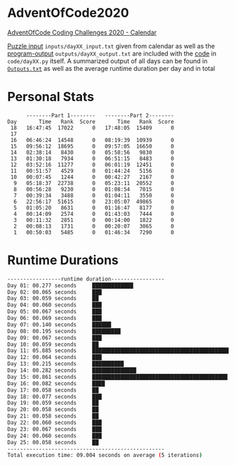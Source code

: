 # AdventOfCode2020
[AdventOfCode Coding Challenges 2020 - Calendar](https://adventofcode.com/2020) 

[Puzzle input](inputs) `inputs/dayXX_input.txt` given from calendar as well as the [program-output](outputs) `outputs/dayXX_output.txt` are included with the [code](code) in `code/dayXX.py` itself.
A summarized output of all days can be found in [`Outputs.txt`](Outputs.txt) as well as the average runtime duration per day and in total

# Personal Stats
```
      --------Part 1--------   --------Part 2--------
Day       Time   Rank  Score       Time   Rank  Score
 18   16:47:45  17022      0   17:48:05  15409      0
 17
 16   06:46:24  14548      0   08:19:39  10939      0
 15   09:56:12  18695      0   09:57:05  16650      0
 14   02:38:14   8430      0   05:58:56   9830      0
 13   01:30:18   7934      0   06:51:15   8483      0
 12   03:52:16  11277      0   06:01:19  12451      0
 11   00:51:57   4529      0   01:44:24   5156      0
 10   00:07:45   1244      0   00:42:27   2167      0
  9   05:18:37  22738      0   05:23:11  20552      0
  8   00:56:28   9230      0   01:08:54   7015      0
  7   00:39:34   3488      0   01:04:11   3550      0
  6   22:56:17  51615      0   23:05:07  49865      0
  5   01:05:20   8631      0   01:16:47   8177      0
  4   00:14:09   2574      0   01:43:03   7444      0
  3   00:11:32   2851      0   00:14:00   1822      0
  2   00:08:13   1731      0   00:20:07   3065      0
  1   00:50:03   5485      0   01:46:34   7290      0
```
# Runtime Durations
<!--
After this, insert runtime durations 
-->
```bash 
-----------------runtime duration-----------------
Day 01: 00.277 seconds     █████████████
Day 02: 00.065 seconds     ███
Day 03: 00.059 seconds     ██
Day 04: 00.060 seconds     ███
Day 05: 00.067 seconds     ███
Day 06: 00.069 seconds     ███
Day 07: 00.140 seconds     ██████
Day 08: 00.195 seconds     █████████
Day 09: 00.067 seconds     ███
Day 10: 00.059 seconds     ██
Day 11: 05.885 seconds     ██████████████████████████████████████████████████....████████████████████
Day 12: 00.064 seconds     ███
Day 13: 00.215 seconds     ██████████
Day 14: 00.282 seconds     ██████████████
Day 15: 00.861 seconds     ███████████████████████████████████████████
Day 16: 00.082 seconds     ████
Day 17: 00.058 seconds     ██
Day 18: 00.077 seconds     ███
Day 19: 00.059 seconds     ██
Day 20: 00.058 seconds     ██
Day 21: 00.058 seconds     ██
Day 22: 00.060 seconds     ███
Day 23: 00.067 seconds     ███
Day 24: 00.060 seconds     ███
Day 25: 00.058 seconds     ██
--------------------------------------------------
Total execution time: 09.004 seconds on average (5 iterations)
``` 
